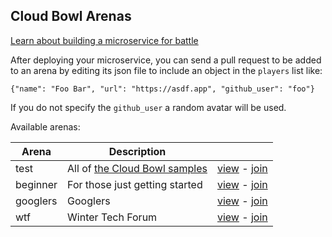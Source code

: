 Cloud Bowl Arenas
-----------------

[Learn about building a microservice for battle](INSTRUCTIONS.md)

After deploying your microservice, you can send a pull request to be added to an arena by editing its json file to include an object in the `players` list like:
```
{"name": "Foo Bar", "url": "https://asdf.app", "github_user": "foo"}
```

If you do not specify the `github_user` a random avatar will be used.

Available arenas:

| Arena | Description | |
|-------|-------------|-|
| test  | All of [the Cloud Bowl samples][cloudbowl-samples] | [view][test-view] - [join][test-edit] |
| beginner | For those just getting started | [view][beginner-view] - [join][beginner-edit] |
| googlers | Googlers | [view][googlers-view] - [join][googlers-edit] |
| wtf | Winter Tech Forum | [view][wtf-view] - [join][wtf-edit] |

[cloudbowl-samples]: https://github.com/GoogleCloudPlatform/cloudbowl-microservice-game/tree/master/samples
[test-edit]: https://github.com/cloudbowl/arenas/edit/master/test.json
[test-view]: https://cloudbowl.gcplab.me/test
[beginner-edit]: https://github.com/cloudbowl/arenas/edit/master/beginner.json
[beginner-view]: https://cloudbowl.gcplab.me/beginner
[googlers-edit]: https://github.com/cloudbowl/arenas/edit/master/googlers.json
[googlers-view]: https://cloudbowl.gcplab.me/googlers
[wtf-edit]: https://github.com/cloudbowl/arenas/edit/master/wtf.json
[wtf-view]: https://cloudbowl.gcplab.me/wtf
